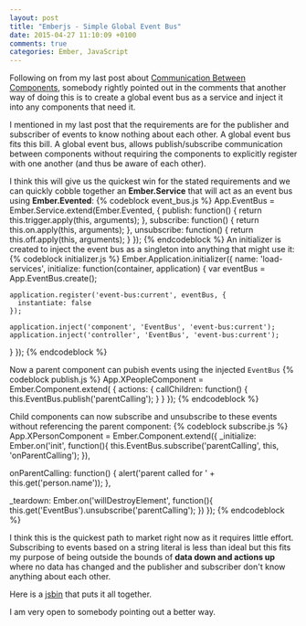 ```yaml
---
layout: post
title: "Emberjs - Simple Global Event Bus"
date: 2015-04-27 11:10:09 +0100
comments: true
categories: Ember, JavaScript
---
```

Following on from my last post about <a href="http://www.thesoftwaresimpleton.com/blog/2015/04/26/inter-component/" target="_blank">Communication Between Components</a>, somebody rightly pointed out in the comments that another way of doing this is to create a global event bus as a service and inject it into any components that need it.

I mentioned in my last post that the requirements are for the publisher and subscriber of events to know nothing about each other.  A global event bus fits this bill.  A global event bus, allows publish/subscribe communication between components without requiring the components to explicitly register with one another (and thus be aware of each other).

I think this will give us the quickest win for the stated requirements and we can quickly cobble together an **Ember.Service** that will act as an event bus using **Ember.Evented**:
{% codeblock event_bus.js %}
App.EventBus = Ember.Service.extend(Ember.Evented, {
  publish: function() {
    return this.trigger.apply(this, arguments);
  },
  subscribe: function() {
    return this.on.apply(this, arguments);
  },
  unsubscribe: function() {
    return this.off.apply(this, arguments);
  }
});
{% endcodeblock %}
An initializer is created to inject the event bus as a singleton into anything that might use it:
{% codeblock initializer.js %}
Ember.Application.initializer({
  name: 'load-services',
  initialize: function(container, application) {
    var eventBus = App.EventBus.create();

    application.register('event-bus:current', eventBus, {
      instantiate: false
    });

    application.inject('component', 'EventBus', 'event-bus:current');
    application.inject('controller', 'EventBus', 'event-bus:current');
  }
});
{% endcodeblock %}

Now a parent component can pubish events using the injected ```EventBus```
{% codeblock publish.js %}
App.XPeopleComponent = Ember.Component.extend( {
  actions: {
    callChildren: function() {
      this.EventBus.publish('parentCalling');
    }
  }
});
{% endcodeblock %}

Child components can now subscribe and unsubscribe to these events without referencing the parent component:
{% codeblock subscribe.js %}
App.XPersonComponent = Ember.Component.extend({
  _initialize: Ember.on('init', function(){
    this.EventBus.subscribe('parentCalling', this, 'onParentCalling');
  }),

  onParentCalling: function() {
    alert('parent called for ' + this.get('person.name'));
  },

  _teardown: Ember.on('willDestroyElement', function(){
    this.get('EventBus').unsubscribe('parentCalling');
  })
});
{% endcodeblock %}

I think this is the quickest path to market right now as it requires little effort.  Subscribing to events based on a string literal is less than ideal but this fits my purpose of being outside the bounds of **data down and actions up** where no data has changed and the publisher and subscriber don't know anything about each other.

Here is a <a href="http://emberjs.jsbin.com/kagasu/2/edit?html,js,output" target="_blank">jsbin</a> that puts it all together.

I am very open to somebody pointing out a better way.
